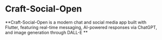 # Craft-Social-Open
**Craft-Social-Open is a modern chat and social media app built with Flutter, featuring real-time messaging, AI-powered responses via ChatGPT, and image generation through DALL-E **
